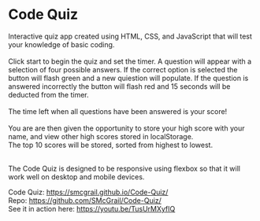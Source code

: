<h1>Code Quiz</h1>
Interactive quiz app created using HTML, CSS, and JavaScript that will test your knowledge of basic coding.<br>
<br>
Click start to begin the quiz and set the timer. A question will appear with a selection of four possible answers. If the correct option is selected the button will flash green and a new quiestion will populate. If the question is answered incorrectly the button will flash red and 15 seconds will be deducted from the timer.<br><br>
The time left when all questions have been answered is your score!<br><br>
You are are then given the opportunity to store your high score with your name, and view other high scores stored in localStorage.<br>
The top 10 scores will be stored, sorted from highest to lowest.<br><br>

The Code Quiz is designed to be responsive using flexbox so that it will work well on desktop and mobile devices. 

Code Quiz: https://smcgrail.github.io/Code-Quiz/<br>
Repo: https://github.com/SMcGrail/Code-Quiz/
<br>
See it in action here: https://youtu.be/TusUrMXyfIQ
<br><br>
